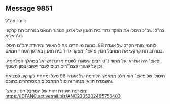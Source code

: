 ## Message 9851

דובר צה"ל: 

צה"ל ושב"כ חיסלו את מפקד גדוד בית חאנון של ארגון הטרור חמאס במרחב תת קרקעי בג'באליא

לוחמי צוותי הקרב של אוגדה 98 וכוחות מיוחדים מחיל האוויר ומיחידת יהל"ם חיסלו במרחב תת קרקעי את המחבל חסין פיאצ׳, מפקד גדוד בית חאנון בארגון הטרור חמאס.

פיאצ׳ היה אחראי על מתווי נ״ט רבים ששוגרו לשטח מדינת ישראל במהלך המלחמה, וכן על שיגורי פצמ״רים רבים לעבר יישובי צפון העוטף.

חיסולו של פיאצ׳ הוא חלק ממאמץ הלחימה של אוגדה 98 מעל ומתחת לקרקע, למציאת והשמדת תוואי מנהור וחיסול המחבלים המסתתרים בתוכם. 

מצורפת תעודת זהות של המחבל חסין פיאצ׳: https://IDFANC.activetrail.biz/ANC2305202465756403

